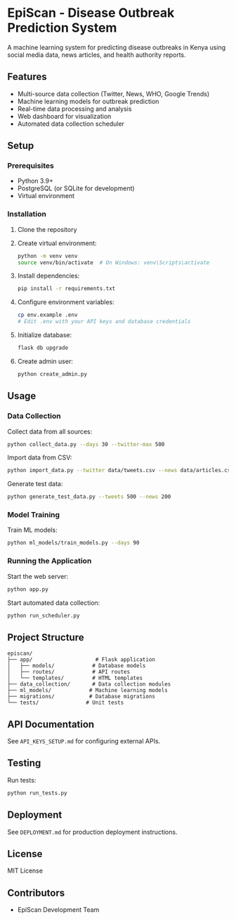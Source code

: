 # EpiScan - Disease Outbreak Prediction System

A machine learning system for predicting disease outbreaks in Kenya using social media data, news articles, and health authority reports.

## Features

- Multi-source data collection (Twitter, News, WHO, Google Trends)
- Machine learning models for outbreak prediction
- Real-time data processing and analysis
- Web dashboard for visualization
- Automated data collection scheduler

## Setup

### Prerequisites
- Python 3.9+
- PostgreSQL (or SQLite for development)
- Virtual environment

### Installation

1. Clone the repository
2. Create virtual environment:
   ```bash
   python -m venv venv
   source venv/bin/activate  # On Windows: venv\Scripts\activate
   ```

3. Install dependencies:
   ```bash
   pip install -r requirements.txt
   ```

4. Configure environment variables:
   ```bash
   cp env.example .env
   # Edit .env with your API keys and database credentials
   ```

5. Initialize database:
   ```bash
   flask db upgrade
   ```

6. Create admin user:
   ```bash
   python create_admin.py
   ```

## Usage

### Data Collection

Collect data from all sources:
```bash
python collect_data.py --days 30 --twitter-max 500
```

Import data from CSV:
```bash
python import_data.py --twitter data/tweets.csv --news data/articles.csv
```

Generate test data:
```bash
python generate_test_data.py --tweets 500 --news 200
```

### Model Training

Train ML models:
```bash
python ml_models/train_models.py --days 90
```

### Running the Application

Start the web server:
```bash
python app.py
```

Start automated data collection:
```bash
python run_scheduler.py
```

## Project Structure

```
episcan/
├── app/                    # Flask application
│   ├── models/            # Database models
│   ├── routes/            # API routes
│   └── templates/         # HTML templates
├── data_collection/       # Data collection modules
├── ml_models/            # Machine learning models
├── migrations/           # Database migrations
└── tests/               # Unit tests
```

## API Documentation

See `API_KEYS_SETUP.md` for configuring external APIs.

## Testing

Run tests:
```bash
python run_tests.py
```

## Deployment

See `DEPLOYMENT.md` for production deployment instructions.

## License

MIT License

## Contributors

- EpiScan Development Team

